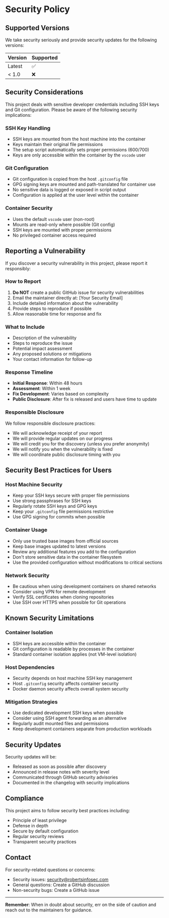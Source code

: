 # Security Policy

## Supported Versions

We take security seriously and provide security updates for the following versions:

| Version | Supported          |
| ------- | ------------------ |
| Latest  | :white_check_mark: |
| < 1.0   | :x:                |

## Security Considerations

This project deals with sensitive developer credentials including SSH keys and Git configuration. Please be aware of the following security implications:

### SSH Key Handling
- SSH keys are mounted from the host machine into the container
- Keys maintain their original file permissions
- The setup script automatically sets proper permissions (600/700)
- Keys are only accessible within the container by the `vscode` user

### Git Configuration
- Git configuration is copied from the host `.gitconfig` file
- GPG signing keys are mounted and path-translated for container use
- No sensitive data is logged or exposed in script output
- Configuration is applied at the user level within the container

### Container Security
- Uses the default `vscode` user (non-root)
- Mounts are read-only where possible (Git config)
- SSH keys are mounted with proper permissions
- No privileged container access required

## Reporting a Vulnerability

If you discover a security vulnerability in this project, please report it responsibly:

### How to Report
1. **Do NOT** create a public GitHub issue for security vulnerabilities
2. Email the maintainer directly at: [Your Security Email]
3. Include detailed information about the vulnerability
4. Provide steps to reproduce if possible
5. Allow reasonable time for response and fix

### What to Include
- Description of the vulnerability
- Steps to reproduce the issue
- Potential impact assessment
- Any proposed solutions or mitigations
- Your contact information for follow-up

### Response Timeline
- **Initial Response**: Within 48 hours
- **Assessment**: Within 1 week
- **Fix Development**: Varies based on complexity
- **Public Disclosure**: After fix is released and users have time to update

### Responsible Disclosure
We follow responsible disclosure practices:
- We will acknowledge receipt of your report
- We will provide regular updates on our progress
- We will credit you for the discovery (unless you prefer anonymity)
- We will notify you when the vulnerability is fixed
- We will coordinate public disclosure timing with you

## Security Best Practices for Users

### Host Machine Security
- Keep your SSH keys secure with proper file permissions
- Use strong passphrases for SSH keys
- Regularly rotate SSH keys and GPG keys
- Keep your `.gitconfig` file permissions restrictive
- Use GPG signing for commits when possible

### Container Usage
- Only use trusted base images from official sources
- Keep base images updated to latest versions
- Review any additional features you add to the configuration
- Don't store sensitive data in the container filesystem
- Use the provided configuration without modifications to critical sections

### Network Security
- Be cautious when using development containers on shared networks
- Consider using VPN for remote development
- Verify SSL certificates when cloning repositories
- Use SSH over HTTPS when possible for Git operations

## Known Security Limitations

### Container Isolation
- SSH keys are accessible within the container
- Git configuration is readable by processes in the container
- Standard container isolation applies (not VM-level isolation)

### Host Dependencies
- Security depends on host machine SSH key management
- Host `.gitconfig` security affects container security
- Docker daemon security affects overall system security

### Mitigation Strategies
- Use dedicated development SSH keys when possible
- Consider using SSH agent forwarding as an alternative
- Regularly audit mounted files and permissions
- Keep development containers separate from production workloads

## Security Updates

Security updates will be:
- Released as soon as possible after discovery
- Announced in release notes with severity level
- Communicated through GitHub security advisories
- Documented in the changelog with security implications

## Compliance

This project aims to follow security best practices including:
- Principle of least privilege
- Defense in depth
- Secure by default configuration
- Regular security reviews
- Transparent security practices

## Contact

For security-related questions or concerns:
- Security issues: <security@robertsinfosec.com>
- General questions: Create a GitHub discussion
- Non-security bugs: Create a GitHub issue

---

**Remember**: When in doubt about security, err on the side of caution and reach out to the maintainers for guidance.
